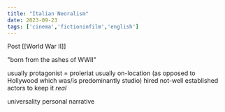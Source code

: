 ```yaml
---
title: "Italian Neoralism"
date: 2023-09-23
tags: ['cinema','fictioninfilm','english']
---
```

Post [[World War II]] 

"born from the ashes of WWII"

usually protagonist = proleriat 
usually on-location  (as opposed to Hollywood which was/is predominantly studio)
hired not-well established actors to keep it *real*

universality
personal narrative 


